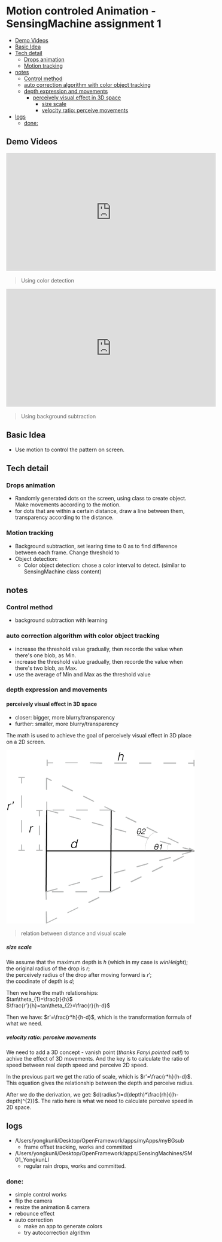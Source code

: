 # Motion controled Animation - SensingMachine assignment 1

<!-- vim-markdown-toc GFM -->

* [Demo Videos](#demo-videos)
* [Basic Idea](#basic-idea)
* [Tech detail](#tech-detail)
	* [Drops animation](#drops-animation)
	* [Motion tracking](#motion-tracking)
* [notes](#notes)
	* [Control method](#control-method)
	* [auto correction algorithm with color object tracking](#auto-correction-algorithm-with-color-object-tracking)
	* [depth expression and movements](#depth-expression-and-movements)
		* [perceively visual effect in 3D space](#perceively-visual-effect-in-3d-space)
			* [size scale](#size-scale)
			* [velocity ratio: perceive movements](#velocity-ratio-perceive-movements)
* [logs](#logs)
	* [done:](#done)

<!-- vim-markdown-toc -->

## Demo Videos

<iframe width="560" height="315" src="https://www.youtube.com/embed/0nyqud0FAMk" frameborder="0" allow="accelerometer; autoplay; encrypted-media; gyroscope; picture-in-picture" allowfullscreen></iframe>

>Using color detection


<iframe width="560" height="315" src="https://www.youtube.com/embed/3jMAW00ypwk" frameborder="0" allow="accelerometer; autoplay; encrypted-media; gyroscope; picture-in-picture" allowfullscreen></iframe>

>Using background subtraction


## Basic Idea
- Use motion to control the pattern on screen.

## Tech detail
### Drops animation
- Randomly generated dots on the screen, using class to create object. Make movements according to the motion.
- for dots that are within a certain distance, draw a line between them, transparency according to the distance.

### Motion tracking
- Background subtraction, set learing time to 0 as to find difference between each frame. Change threshold to 
- Object detection:
	- Color object detection: chose a color interval to detect. (similar to SensingMachine class content)

## notes

### Control method
- background subtraction with learning

### auto correction algorithm with color object tracking
- increase the threshold value gradually, then recorde the value when there's one blob, as Min.
- increase the threshold value gradually, then recorde the value when there's two blob, as Max.
- use the average of Min and Max as the threshold value

### depth expression and movements

#### perceively visual effect in 3D space
- closer: bigger, more blurry/transparency
- further: smaller, more blurry/transparency

The math is used to achieve the goal of perceively visual effect in 3D place on a 2D screen.

![relation between distance and visual scale](./media/distanvce_radius.png) 
>relation between distance and visual scale

##### size scale

We assume that the maximum depth is $h$ (which in my case is $winHeight$);<br>
the original radius of the drop is $r$;<br>
the perceively radius of the drop after moving forward is $r'$;<br>
the coodinate of depth is $d$;<br>

Then we have the math relationships: <br>
$tan\theta_{1}=\frac{r}{h}$ <br>
$\frac{r'}{h}=tan\theta_{2}=\frac{r}{h-d}$

Then we have: $r'=\frac{r*h}{h-d}$, which is the transformation formula of what we need.

##### velocity ratio: perceive movements

We need to add a 3D concept - vanish point (*thanks Fanyi pointed out!*) to achive the effect of 3D movements. And the key is to calculate the ratio of speed between real depth speed and perceive 2D speed.

In the previous part we get the ratio of scale, which is $r'=\frac{r*h}{h-d}$. This equation gives the relationship between the depth and perceive radius.

After we do the derivation, we get: $d(radius')=d(depth)*\frac{rh}{(h-depth)^{2}}$. The ratio here is what we need to calculate perceive speed in 2D space.

## logs
- /Users/yongkunli/Desktop/OpenFramework/apps/myApps/myBGsub
	- frame offset tracking, works and committed
- /Users/yongkunli/Desktop/OpenFramework/apps/SensingMachines/SM01_YongkunLI
	- regular rain drops, works and committed.

### done:
- simple control works
- flip the camera
- resize the animation & camera
- rebounce effect
- auto correction
	- make an app to generate colors
	- try autocorrection algrithm
